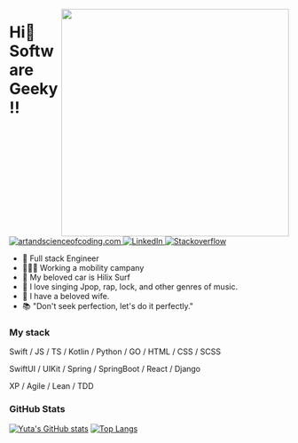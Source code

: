 <p align="center">
  <img src="" width="410" alt="" align="right" />
</p>

# Hi👋 Software Geeky!!

<p align="left">
  <a href="https://artandscienceofcoding.com/">
    <img src="https://img.shields.io/badge/Website%2FBlog-artandscienceofcoding.com-%238cd2d5" alt="artandscienceofcoding.com"/>
  </a>

  <a href="https://www.linkedin.com/in/derekleerock/">
    <img src="https://img.shields.io/badge/-LinkedIn-%233781da" alt="LinkedIn"/>
  </a>

  <a href="https://stackoverflow.com/users/1470581/derek-lee?tab=profile">
    <img src="https://img.shields.io/badge/-stackoverflow-red" alt="Stackoverflow"/>
  </a>
</p>

- 📱 Full stack Engineer
- 🧑🏻‍💻 Working a mobility campany
- 🚗 My beloved car is Hilix Surf
- 🎤 I love singing Jpop, rap, lock, and other genres of music.
- 👩 I have a beloved wife.
- 📚 "Don't seek perfection, let's do it perfectly."

### My stack
<p>Swift / JS / TS / Kotlin / Python / GO / HTML / CSS / SCSS</p>
<p>SwiftUI / UIKit / Spring / SpringBoot / React / Django</p>
<p>XP / Agile / Lean / TDD</p>


### GitHub Stats
[![Yuta's GitHub stats](https://github-readme-stats.vercel.app/api?username=yuta-shoji&theme=tokyonight&show_icons=true)](https://github.com/anuraghazra/github-readme-stats)
[![Top Langs](https://github-readme-stats.vercel.app/api/top-langs/?username=yuta-shoji&theme=tokyonight&layout=compact)](https://github.com/anuraghazra/github-readme-stats)
